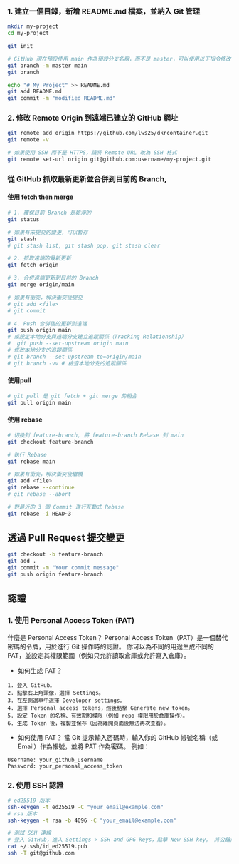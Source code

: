 ### 1. 建立一個目錄，新增 README.md 檔案，並納入 Git 管理

``` bash
mkdir my-project
cd my-project

git init

# GitHub 現在預設使用 main 作為預設分支名稱，而不是 master，可以使用以下指令修改
git branch -m master main
git branch

echo "# My Project" >> README.md
git add README.md
git commit -m "modified README.md"
```

### 2. 修改 Remote Origin 到遠端已建立的 GitHub 網址
``` bash
git remote add origin https://github.com/lws25/dkrcontainer.git
git remote -v

# 如果使用 SSH 而不是 HTTPS，請將 Remote URL 改為 SSH 格式
git remote set-url origin git@github.com:username/my-project.git

```

### 從 GitHub 抓取最新更新並合併到目前的 Branch, 
#### 使用 fetch then merge
``` bash
# 1. 確保目前 Branch 是乾淨的
git status

# 如果有未提交的變更，可以暫存
git stash
# git stash list, git stash pop, git stash clear

# 2. 抓取遠端的最新更新
git fetch origin

# 3. 合併遠端更新到目前的 Branch
git merge origin/main

# 如果有衝突，解決衝突後提交
# git add <file>
# git commit

# 4. Push 合併後的更新到遠端
git push origin main
# 或設定本地分支與遠端分支建立追蹤關係（Tracking Relationship）
#  git push --set-upstream origin main
# 修改本地分支的追蹤關係
# git branch --set-upstream-to=origin/main
# git branch -vv # 檢查本地分支的追蹤關係

```

#### 使用pull
``` bash
# git pull 是 git fetch + git merge 的組合
git pull origin main

```

#### 使用 rebase
``` bash
# 切換到 feature-branch, 將 feature-branch Rebase 到 main
git checkout feature-branch

# 執行 Rebase
git rebase main

# 如果有衝突，解決衝突後繼續
git add <file>
git rebase --continue
# git rebase --abort

# 對最近的 3 個 Commit 進行互動式 Rebase
git rebase -i HEAD~3

```

## 透過 Pull Request 提交變更
``` bash
git checkout -b feature-branch
git add .
git commit -m "Your commit message"
git push origin feature-branch

```

## 認證
### 1. 使用 Personal Access Token (PAT)
什麼是 Personal Access Token？
Personal Access Token（PAT）是一個替代密碼的令牌，用於進行 Git 操作時的認證。
你可以為不同的用途生成不同的 PAT，並設定其權限範圍（例如只允許讀取倉庫或允許寫入倉庫）。
- 如何生成 PAT？
```
1. 登入 GitHub。
2. 點擊右上角頭像，選擇 Settings。
3. 在左側選單中選擇 Developer settings。
4. 選擇 Personal access tokens，然後點擊 Generate new token。
5. 設定 Token 的名稱、有效期和權限（例如 repo 權限用於倉庫操作）。
6. 生成 Token 後，複製並保存（因為離開頁面後無法再次查看）。
```
- 如何使用 PAT？
當 Git 提示輸入密碼時，輸入你的 GitHub 帳號名稱（或 Email）作為帳號，並將 PAT 作為密碼。
例如：
```
Username: your_github_username
Password: your_personal_access_token
```

### 2. 使用 SSH 認證
``` bash
# ed25519 版本
ssh-keygen -t ed25519 -C "your_email@example.com"
# rsa 版本
ssh-keygen -t rsa -b 4096 -C "your_email@example.com"

# 測試 SSH 連線
# 登入 GitHub，進入 Settings > SSH and GPG keys，點擊 New SSH key。 將公鑰內容貼上並保存。
cat ~/.ssh/id_ed25519.pub
ssh -T git@github.com


```

